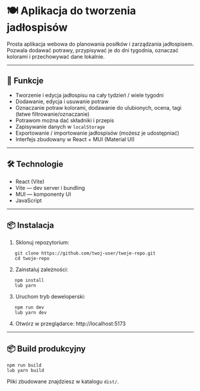 # 🍽️ Aplikacja do tworzenia jadłospisów

Prosta aplikacja webowa do planowania posiłków i zarządzania jadłospisem.  
Pozwala dodawać potrawy, przypisywać je do dni tygodnia, oznaczać kolorami i przechowywać dane lokalnie.

---

## 🚀 Funkcje

- Tworzenie i edycja jadłospisu na cały tydzień / wiele tygodni
- Dodawanie, edycja i usuwanie potraw
- Oznaczanie potraw kolorami, dodawanie do ulubionych, ocena, tagi (łatwe filtrowanie/oznaczanie)
- Potrawom można dać składniki i przepis
- Zapisywanie danych w `localStorage`
- Exportowanie / importowanie jadłospisów (możesz je udostępniać)
- Interfejs zbudowany w React + MUI (Material UI)

---

## 🛠️ Technologie

- React (Vite)
- Vite — dev server i bundling
- MUI — komponenty UI
- JavaScript

---

## 📦 Instalacja

1. Sklonuj repozytorium:

```
   git clone https://github.com/twoj-user/twoje-repo.git
   cd twoje-repo
```

2. Zainstaluj zależności:

```
   npm install
   lub yarn
```

3. Uruchom tryb deweloperski:

```
   npm run dev
   lub yarn dev
```

4. Otwórz w przeglądarce:
   http://localhost:5173

---

## 📦 Build produkcyjny

```
npm run build
lub yarn build
```

Pliki zbudowane znajdziesz w katalogu `dist/`.
